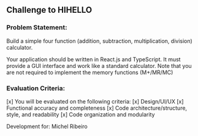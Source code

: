 <h2>Challenge to HIHELLO</h2>


<h3>Problem Statement:</h3>

<p>Build a simple four function (addition, subtraction, multiplication, division) calculator.</p>

<p>Your application should be written in React.js and TypeScript. It must provide a GUI interface and work like a standard calculator. Note that you are not required to implement the memory functions (M+/MR/MC)</p>

<h3>Evaluation Criteria:</h3>

[x] You will be evaluated on the following criteria:
[x] Design/UI/UX
[x] Functional accuracy and completeness
[x] Code architecture/structure, style, and readability
[x] Code organization and modularity


<p>Development for: Michel Ribeiro</p>